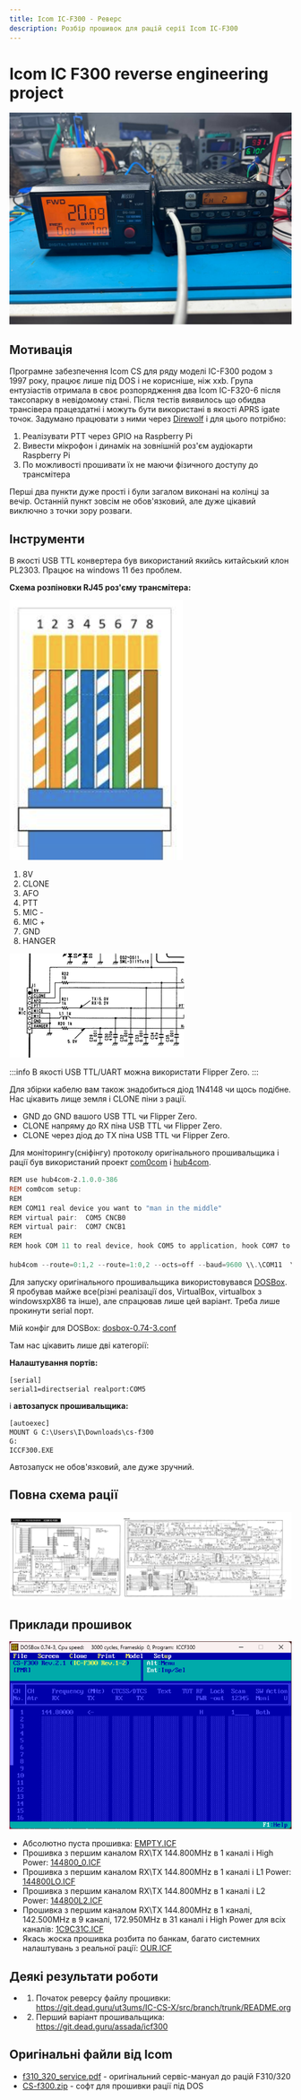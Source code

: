 ```yaml
---
title: Icom IC-F300 - Реверс
description: Розбір прошивок для рацій серії Icom IC-F300
---
```


# Icom IC F300 reverse engineering project

![Не вистачає потужності блока живлення](./img/1691399195_image.png)

## Мотивація
Програмне забезпечення Icom CS для ряду моделі IC-F300 родом з 1997 року, працює лише під DOS і не корисніше, ніж xxb. Група ентузіастів отримала в своє розпорядження два Icom IC-F320-6 після таксопарку в невідомому стані.
Після тестів виявилось що обидва трансівера працездатні і можуть бути використані в якості APRS igate точок.
Задумано працювати з ними через [Direwolf](https://github.com/wb2osz/direwolf) і для цього потрібно:

1) Реалізувати PTT через GPIO на Raspberry Pi
2) Вивести мікрофон і динамік на зовнішній роз'єм аудіокарти Raspberry Pi
3) По можливості прошивати їх не маючи фізичного доступу до трансмітера

Перші два пункти дуже прості і були загалом виконані на колінці за вечір.
Останній пункт зовсім не обов'язковий, але дуже цікавий виключно з точки зору розваги.

## Інструменти
В якості USB TTL конвертера був використаний якийсь китайський клон PL2303. Працює на windows 11 без проблем.

**Схема розпіновки RJ45 роз'єму трансмітера:**

![T-568B](./img/1691350719_image.png)

1. 8V
2. CLONE
3. AFO
4. PTT
5. MIC -
6. MIC +
7. GND
8. HANGER

![Схема розпіновки RJ45 роз'єму трансмітера](./img/1691750228_image.png)

:::info
В якості USB TTL/UART можна використати Flipper Zero.
:::

Для збірки кабелю вам також знадобиться діод 1N4148 чи щось подібне.
Нас цікавить лище земля і CLONE піни з рації.

* GND до GND вашого USB TTL чи Flipper Zero.
* CLONE напряму до RX піна USB TTL чи Flipper Zero.
* CLONE через діод до TX піна USB TTL чи Flipper Zero.

Для моніторингу(сніфінгу) протоколу оригінального прошивальщика і рації був використаний проект [com0com](https://sourceforge.net/projects/com0com/) і [hub4com](https://sourceforge.net/projects/com0com/files/hub4com/).

```powershell
REM use hub4com-2.1.0.0-386
REM com0com setup:
REM
REM COM11 real device you want to "man in the middle"
REM virtual pair:  COM5 CNCB0
REM virtual pair:  COM7 CNCB1
REM
REM hook COM 11 to real device, hook COM5 to application, hook COM7 to monitoring app - eg.realterm

hub4com --route=0:1,2 --route=1:0,2 --octs=off --baud=9600 \\.\COM11  \\.\CNCB0 \\.\\CNCB1
```

Для запуску оригінального прошивальщика використовувався [DOSBox](https://www.dosbox.com/). Я пробував майже все(різні реалізації dos, VirtualBox, virtualbox з windowsxpX86 та інше), але спрацював лише цей варіант. Треба лише прокинути serial порт.

Мій конфіг для DOSBox: [dosbox-0.74-3.conf](https://assada.dead.guru/storage/images/1691749618_dosbox-0.74-3.conf)

Там нас цікавить лише дві категорії:

**Налаштування портів:**

```nginx
[serial]
serial1=directserial realport:COM5
```
і **автозапуск прошивальщика:**

```nginx
[autoexec]
MOUNT G C:\Users\I\Downloads\cs-f300
G:
ICCF300.EXE
```

Автозапуск не обов'язковий, але дуже зручний.

## Повна схема рації
![З офіційного сервіс мануалу](./img/1691751379_icom_icf320_schema.png)

## Приклади прошивок

![Прошивка з першим каналом з частотою RX\TX 144.800Mhz в першому каналі і High Power](./img/1691752037_image.png)

* Абсолютно пуста прошивка: [EMPTY.ICF](https://assada.dead.guru/storage/secret_files/EMPTY_2023_08_11_12_23_23.ICF)
* Прошивка з першим каналом RX\TX 144.800MHz в 1 каналі і High Power: [144800_0.ICF](https://assada.dead.guru/storage/secret_files/144800_0_2023_08_11_12_19_45.ICF)
* Прошивка з першим каналом RX\TX 144.800MHz в 1 каналі і L1 Power: [144800LO.ICF](https://assada.dead.guru/storage/secret_files/144800LO_2023_08_11_12_20_11.ICF)
* Прошивка з першим каналом RX\TX 144.800MHz в 1 каналі і L2 Power: [144800L2.ICF](https://assada.dead.guru/storage/secret_files/144800L2_2023_08_11_12_20_32.ICF)
* Прошивка з першим каналом RX\TX 144.800MHz в 1 каналі, 142.500MHz в 9 каналі, 172.950MHz в 31 каналі і High Power для всіх каналів: [1C9C31C.ICF](https://assada.dead.guru/storage/secret_files/1C9C31C_2023_08_11_12_21_10.ICF)
* Якась жоска прошивка розбита по банкам, багато системних налаштувань з реальної рації: [OUR.ICF](https://assada.dead.guru/storage/secret_files/OUR_2023_08_11_12_24_30.ICF)

## Деякі результати роботи

* 1) Початок реверсу файлу прошивки: https://git.dead.guru/ut3ums/IC-CS-X/src/branch/trunk/README.org
* 2) Перший варіант прошивальщика: https://git.dead.guru/assada/icf300

## Оригінальні файли від Icom

* [f310_320_service.pdf](https://assada.dead.guru/storage/images/1691350338_f310_320_service.pdf) - оригінальний сервіс-мануал до рацій F310/320
* [CS-f300.zip](https://assada.dead.guru/storage/images/1691350430_cs-_f300.zip) - софт для прошивки рації під DOS